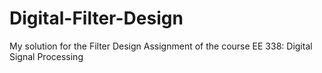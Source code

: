 # Digital-Filter-Design
My solution for the Filter Design Assignment of the course EE 338: Digital Signal Processing
